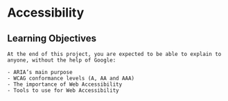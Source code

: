 # Accessibility
 ## Learning Objectives
    At the end of this project, you are expected to be able to explain to anyone, without the help of Google:

    - ARIA’s main purpose
    - WCAG conformance levels (A, AA and AAA)
    - The importance of Web Accessibility
    - Tools to use for Web Accessibility